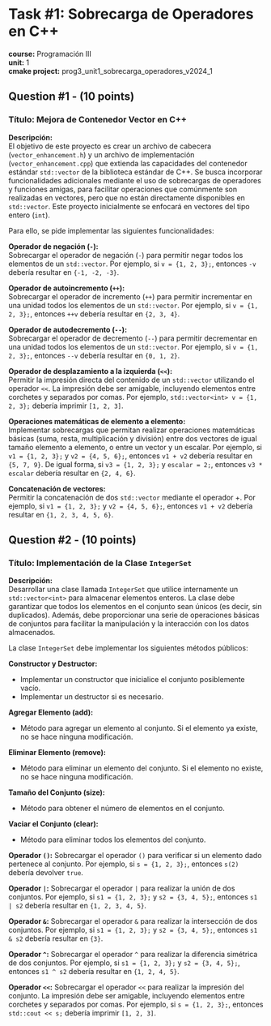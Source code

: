 # Task #1: Sobrecarga de Operadores en C++
**course:** Programación III  
**unit:** 1  
**cmake project:** prog3_unit1_sobrecarga_operadores_v2024_1

## Question #1 - (10 points)
### **Título**: Mejora de Contenedor Vector en C++
**Descripción:**  
El objetivo de este proyecto es crear un archivo de cabecera (`vector_enhancement.h`) y un archivo de implementación (`vector_enhancement.cpp`) que extienda las capacidades del contenedor estándar `std::vector` de la biblioteca estándar de C++. Se busca incorporar funcionalidades adicionales mediante el uso de sobrecargas de operadores y funciones amigas, para facilitar operaciones que comúnmente son realizadas en vectores, pero que no están directamente disponibles en `std::vector`. Este proyecto inicialmente se enfocará en vectores del tipo entero (`int`).

Para ello, se pide implementar las siguientes funcionalidades:

**Operador de negación (`-`):**  
Sobrecargar el operador de negación (`-`) para permitir negar todos los elementos de un `std::vector`. Por ejemplo, si `v = {1, 2, 3};`, entonces `-v` debería resultar en `{-1, -2, -3}`.

**Operador de autoincremento (`++`):**  
Sobrecargar el operador de incremento (`++`) para permitir incrementar en una unidad todos los elementos de un `std::vector`. Por ejemplo, si `v = {1, 2, 3};`, entonces `++v` debería resultar en `{2, 3, 4}`.

**Operador de autodecremento (`--`):**  
Sobrecargar el operador de decremento (`--`) para permitir decrementar en una unidad todos los elementos de un `std::vector`. Por ejemplo, si `v = {1, 2, 3};`, entonces `--v` debería resultar en `{0, 1, 2}`.

**Operador de desplazamiento a la izquierda (`<<`):**  
Permitir la impresión directa del contenido de un `std::vector` utilizando el operador `<<`. La impresión debe ser amigable, incluyendo elementos entre corchetes y separados por comas. Por ejemplo, `std::vector<int> v = {1, 2, 3};` debería imprimir `[1, 2, 3]`.

**Operaciones matemáticas de elemento a elemento:**  
Implementar sobrecargas que permitan realizar operaciones matemáticas básicas (suma, resta, multiplicación y división) entre dos vectores de igual tamaño elemento a elemento, o entre un vector y un escalar. Por ejemplo, si `v1 = {1, 2, 3};` y `v2 = {4, 5, 6};`, entonces `v1 + v2` debería resultar en `{5, 7, 9}`. De igual forma, si `v3 = {1, 2, 3};` y `escalar = 2;`, entonces `v3 * escalar` debería resultar en `{2, 4, 6}`.

**Concatenación de vectores:**  
Permitir la concatenación de dos `std::vector` mediante el operador +. Por ejemplo, si `v1 = {1, 2, 3};` y `v2 = {4, 5, 6};`, entonces `v1 + v2` debería resultar en `{1, 2, 3, 4, 5, 6}`.


## Question #2 - (10 points)
### **Título**: Implementación de la Clase `IntegerSet`
**Descripción:**  
Desarrollar una clase llamada `IntegerSet` que utilice internamente un `std::vector<int>` para almacenar elementos enteros. La clase debe garantizar que todos los elementos en el conjunto sean únicos (es decir, sin duplicados). Además, debe proporcionar una serie de operaciones básicas de conjuntos para facilitar la manipulación y la interacción con los datos almacenados.

La clase `IntegerSet` debe implementar los siguientes métodos públicos:

**Constructor y Destructor:**
- Implementar un constructor que inicialice el conjunto posiblemente vacío.
- Implementar un destructor si es necesario.

**Agregar Elemento (add):**
- Método para agregar un elemento al conjunto. Si el elemento ya existe, no se hace ninguna modificación.

**Eliminar Elemento (remove):**
- Método para eliminar un elemento del conjunto. Si el elemento no existe, no se hace ninguna modificación.

**Tamaño del Conjunto (size):**
- Método para obtener el número de elementos en el conjunto.

**Vaciar el Conjunto (clear):**
- Método para eliminar todos los elementos del conjunto.

**Operador `()`:**
Sobrecargar el operador `()` para verificar si un elemento dado pertenece al conjunto. Por ejemplo, si `s = {1, 2, 3};`, entonces `s(2)` debería devolver `true`.

**Operador `|`:**
Sobrecargar el operador `|` para realizar la unión de dos conjuntos. Por ejemplo, si `s1 = {1, 2, 3};` y `s2 = {3, 4, 5};`, entonces `s1 | s2` debería resultar en `{1, 2, 3, 4, 5}`.

**Operador `&`:**
Sobrecargar el operador `&` para realizar la intersección de dos conjuntos. Por ejemplo, si `s1 = {1, 2, 3};` y `s2 = {3, 4, 5};`, entonces `s1 & s2` debería resultar en `{3}`.

**Operador `^`:**
Sobrecargar el operador `^` para realizar la diferencia simétrica de dos conjuntos. Por ejemplo, si `s1 = {1, 2, 3};` y `s2 = {3, 4, 5};`, entonces `s1 ^ s2` debería resultar en `{1, 2, 4, 5}`.

**Operador `<<`:**
Sobrecargar el operador `<<` para realizar la impresión del conjunto. La impresión debe ser amigable, incluyendo elementos entre corchetes y separados por comas. Por ejemplo, si `s = {1, 2, 3};`, entonces `std::cout << s;` debería imprimir `[1, 2, 3]`.

